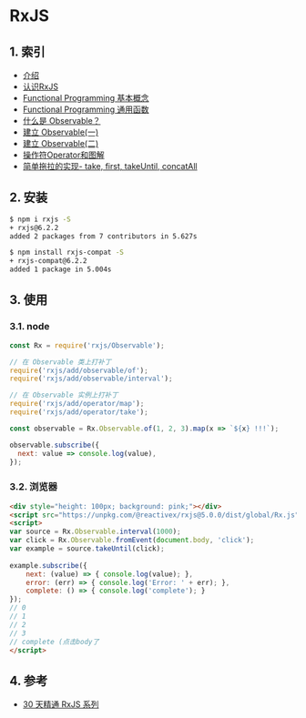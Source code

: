  # RxJS

## 1. 索引

* [介绍](./介绍.md)
* [认识RxJS](./认识RxJS.md)
* [Functional Programming 基本概念](./函数式编程.md)
* [Functional Programming 通用函数](./函数式编程中的通用函数.md)
* [什么是 Observable？](./什么是Observable.md)
* [建立 Observable(一)](./建立Observable(一).md)
* [建立 Observable(二)](./建立Observable(二).md)
* [操作符Operator和图解](./操作符Operator和图解.md)
* [简单拖拉的实现- take, first, takeUntil, concatAll](./简单拖拉的实现.md)

## 2. 安装

```bash
$ npm i rxjs -S
+ rxjs@6.2.2
added 2 packages from 7 contributors in 5.627s

$ npm install rxjs-compat -S
+ rxjs-compat@6.2.2
added 1 package in 5.004s
```

## 3. 使用

### 3.1. node

```javascript
const Rx = require('rxjs/Observable');

// 在 Observable 类上打补丁
require('rxjs/add/observable/of');
require('rxjs/add/observable/interval');

// 在 Observable 实例上打补丁
require('rxjs/add/operator/map');
require('rxjs/add/operator/take');

const observable = Rx.Observable.of(1, 2, 3).map(x => `${x} !!!`);

observable.subscribe({
  next: value => console.log(value),
});
```

### 3.2. 浏览器

```html
<div style="height: 100px; background: pink;"></div>
<script src="https://unpkg.com/@reactivex/rxjs@5.0.0/dist/global/Rx.js"></script>
<script>
var source = Rx.Observable.interval(1000);
var click = Rx.Observable.fromEvent(document.body, 'click');
var example = source.takeUntil(click);     
   
example.subscribe({
    next: (value) => { console.log(value); },
    error: (err) => { console.log('Error: ' + err); },
    complete: () => { console.log('complete'); }
});
// 0
// 1
// 2
// 3
// complete (点击body了
</script>
```

## 4. 参考

* [30 天精通 RxJS 系列](https://ithelp.ithome.com.tw/users/20103367/ironman/1199)
